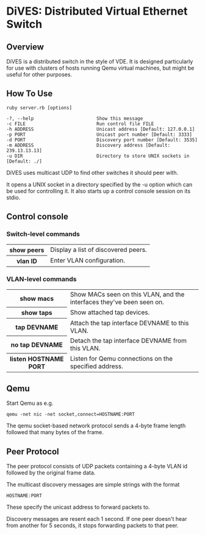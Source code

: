 
# DiVES: Distributed Virtual Ethernet Switch

## Overview

DiVES is a distributed switch in the style of VDE. It is designed particularly
for use with clusters of hosts running Qemu virtual machines, but might
be useful for other purposes.

## How To Use

    ruby server.rb [options]

    -?, --help                       Show this message
    -c FILE                          Run control file FILE
    -h ADDRESS                       Unicast address [Default: 127.0.0.1]
    -p PORT                          Unicast port number [Default: 3333]
    -d PORT                          Discovery port number [Default: 3535]
    -m ADDRESS                       Discovery address [Default: 239.13.13.13]
    -u DIR                           Directory to store UNIX sockets in [Default: ./]

DiVES uses multicast UDP to find other switches it should peer with.

It opens a UNIX socket in a directory specified by the -u option which can
be used for controlling it. It also starts up a control console session on
its stdio.

## Control console

### Switch-level commands

<table>
<tr><th>show peers                       <td>Display a list of discovered peers.
<tr><th>vlan ID                          <td>Enter VLAN configuration.
</table>

### VLAN-level commands

<table>
<tr><th>show macs                        <td>Show MACs seen on this VLAN, and
                                   the interfaces they've been seen on.
  
<tr><th>show taps                        <td>Show attached tap devices.
  
<tr><th>tap DEVNAME                      <td>Attach the tap interface DEVNAME to this
                                   VLAN.
  
<tr><th>no tap DEVNAME                   <td>Detach the tap interface DEVNAME from
                                   this VLAN.

<tr><th>listen HOSTNAME PORT             <td>Listen for Qemu connections on the
                                   specified address.
 
</table>

## Qemu

Start Qemu as e.g.

    qemu -net nic -net socket,connect=HOSTNAME:PORT

The qemu socket-based network protocol sends a 4-byte frame length followed
that many bytes of the frame.

## Peer Protocol

The peer protocol consists of UDP packets containing a 4-byte VLAN id
followed by the original frame data.

The multicast discovery messages are simple strings with the format

    HOSTNAME:PORT

These specify the unicast address to forward packets to.

Discovery messages are resent each 1 second. If one peer doesn't hear from another for
5 seconds, it stops forwarding packets to that peer.

